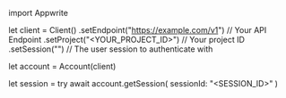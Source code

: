 import Appwrite

let client = Client()
    .setEndpoint("https://example.com/v1") // Your API Endpoint
    .setProject("<YOUR_PROJECT_ID>") // Your project ID
    .setSession("") // The user session to authenticate with

let account = Account(client)

let session = try await account.getSession(
    sessionId: "<SESSION_ID>"
)

